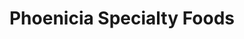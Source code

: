 ---
title: "Phoenicia Specialty Foods"
url: /houston/phoenicia-specialty-foods/
shop: Supermarkt
---